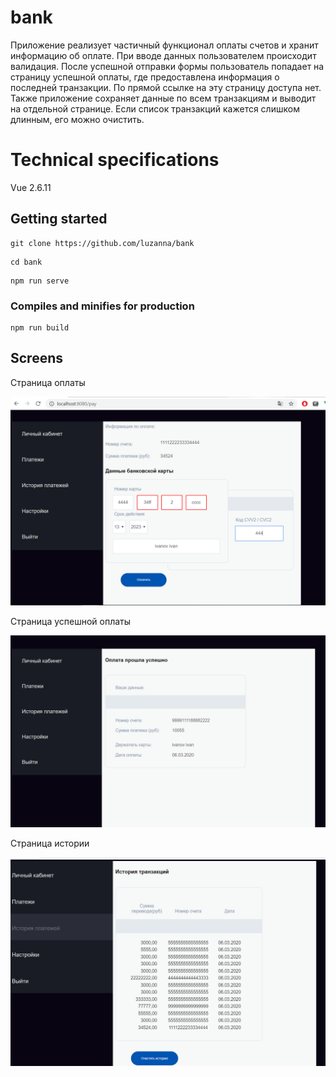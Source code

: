 # bank

Приложение реализует частичный функционал оплаты счетов  и хранит информацию об оплате. 
При вводе данных пользователем происходит валидация. После успешной отправки формы пользователь попадает на страницу
успешной оплаты, где предоставлена информация о последней транзакции. По прямой ссылке на эту страницу доступа нет.
Также приложение сохраняет данные по всем транзакциям и выводит на отдельной странице. Если список транзакций кажется слишком длинным,
его можно очистить.

# Technical specifications

Vue 2.6.11

## Getting started

```
git clone https://github.com/luzanna/bank
```

```
cd bank
```

```
npm run serve
```

### Compiles and minifies for production
```
npm run build
```
## Screens

Страница оплаты

![Image alt](https://github.com/luzanna/bank/blob/images/pay.PNG)

Страница успешной оплаты

![Image alt](https://github.com/luzanna/bank/blob/images/pay_ok.PNG)


Страница истории

![Image alt](https://github.com/luzanna/bank/blob/images/history.PNG)
